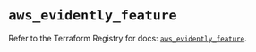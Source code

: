 # `aws_evidently_feature`

Refer to the Terraform Registry for docs: [`aws_evidently_feature`](https://registry.terraform.io/providers/hashicorp/aws/6.13.0/docs/resources/evidently_feature).
